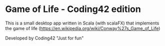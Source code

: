 # Game of Life - Coding42 edition

This is a small desktop app written in Scala (with scalaFX) that implements the game of life (https://en.wikipedia.org/wiki/Conway%27s_Game_of_Life)

Developed by Coding42 "Just for fun"
